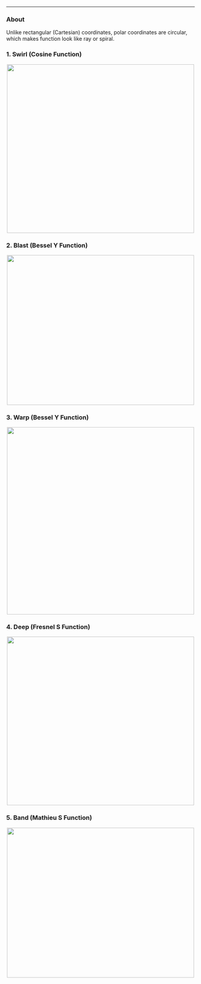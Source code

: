 ***
### About
Unlike rectangular (Cartesian) coordinates, polar coordinates are circular, which makes function look like ray or spiral.

### 1. Swirl (Cosine Function)
<p align="center"><img src= "https://user-images.githubusercontent.com/66701331/204115117-66584351-54fe-4ee3-9877-3b4ff283cd22.png" width="500" height="450" ></p>

### 2. Blast (Bessel Y Function)
<p align="center"><img src= "https://user-images.githubusercontent.com/66701331/183237093-c6a7c225-658e-404c-8bcc-38bc807e9f99.png" width="500" height="400" ></p>

### 3. Warp (Bessel Y Function)
<p align="center"><img src= "https://user-images.githubusercontent.com/66701331/183237503-70d8bcbc-bdbf-410c-ad05-e3b8347bddef.png" width="500" height="500" ></p>

### 4. Deep (Fresnel S Function)
<p align="center"><img src= "https://user-images.githubusercontent.com/66701331/204119313-2fec7059-bde5-4134-97c2-d0945871fa53.png" width="500" height="450" ></p>


### 5. Band (Mathieu S Function)
<p align="center"><img src= "https://user-images.githubusercontent.com/66701331/204117627-238c5ecc-7071-4bbe-bc13-487604a38067.png" width="500" height="400" ></p>

